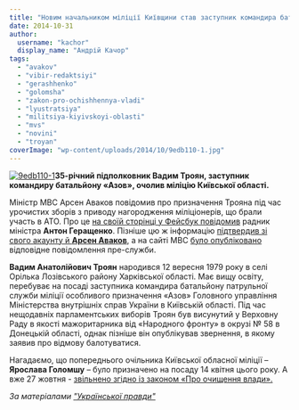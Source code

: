 ```yaml
---
title: "Новим начальником міліції Київщини став заступник командира батальйону «Азов»"
date: 2014-10-31
author: 
  username: "kachor"
  display_name: "Андрій Качор"
tags: 
  - "avakov"
  - "vibir-redaktsiyi"
  - "gerashhenko"
  - "golomsha"
  - "zakon-pro-ochishhennya-vladi"
  - "lyustratsiya"
  - "militsiya-kiyivskoyi-oblasti"
  - "mvs"
  - "novini"
  - "troyan"
coverImage: "wp-content/uploads/2014/10/9edb110-1.jpg"
---
```


[![9edb110-1](https://mpz.brovary.org/wp-content/uploads/2014/10/9edb110-1.jpg)](https://mpz.brovary.org/wp-content/uploads/2014/10/9edb110-1.jpg)**35-річний підполковник Вадим Троян, заступник командиру батальйону «Азов», очолив міліцію Київської області.**

Міністр МВС Арсен Аваков повідомив про призначення Трояна під час урочистих зборів з приводу нагородження міліціонерів, що брали участь в АТО. Про це [на своїй сторінці у Фейсбук повідомив](https://www.facebook.com/photo.php?fbid=750457401707776&set=a.673865036033680.1073741827.100002305693349&type=1&theater) радник міністра **Антон Геращенко**. Пізніше цю ж інформацію [підтвердив зі свого акаунту й **Арсен Аваков**](https://www.facebook.com/arsen.avakov.1/posts/723677877722321?pnref=story), а на сайті МВС [було опубліковано](http://mvs.gov.ua/mvs/control/main/uk/publish/article/1206413;jsessionid=4901FFA69B08676078278B7D3947D8A0) відповідне повідомлення пре-служби.

**Вадим Анатолійович Троян** народився 12 вересня 1979 року в селі Орілька Лозівського району Харківської області. Має вищу освіту, перебуває на посаді заступника командира батальйону патрульної служби міліції особливого призначення «Азов» Головного управління Міністерства внутрішніх справ України в Київській області. Під час нещодавніх парламентських виборів Троян був висунутий у Верховну Раду в якості мажоритарника від «Народного фронту» в окрузі № 58 в Донецькій області, однак пізніше він опублікував звернення, в якому заявив про відмову балотуватися.

Нагадаємо, що попереднього очільника Київської обласної міліції – **Ярослава Голомшу** – було призначено на посаду 14 квітня цього року. А вже 27 жовтня - [звільнено згідно із законом «Про очищення влади».](http://www.unian.ua/politics/1003265-golovnogo-militsionera-kijivschini-golomshu-lyustruvali.html)

_За матеріалами ["Української правди"](http://www.pravda.com.ua/)_
